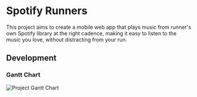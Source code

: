 # Spotify Runners

This project aims to create a mobile web app that plays music from runner's own Spotify library at the right cadence, making it easy to listen to the music you love, without distracting from your run.

## Development

### Gantt Chart

![Project Gantt Chart](https://user-images.githubusercontent.com/33812024/73892491-1c1fa280-4845-11ea-9f4d-590299df3c2d.png "Project Gantt Chart")
